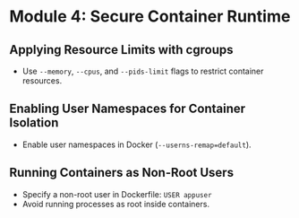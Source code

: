 # Module 4: Secure Container Runtime

## Applying Resource Limits with cgroups
- Use `--memory`, `--cpus`, and `--pids-limit` flags to restrict container resources.

## Enabling User Namespaces for Container Isolation
- Enable user namespaces in Docker (`--userns-remap=default`).

## Running Containers as Non-Root Users
- Specify a non-root user in Dockerfile: `USER appuser`
- Avoid running processes as root inside containers.
